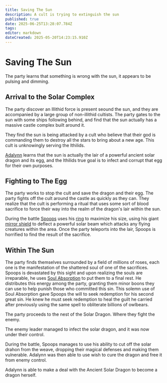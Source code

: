 ```yaml
---
title: Saving The Sun
description: A cult is trying to extinguish the sun
published: true
date: 2025-06-25T13:28:07.784Z
tags: 
editor: markdown
dateCreated: 2025-05-20T14:23:15.910Z
---
```


# Saving The Sun
The party learns that something is wrong with the sun, it appears to be pulsing and dimming. 

## Arrival to the Solar Complex
The party discover an Illithid force is present seound the sun, and they are accompanied by a large group of non-illithid cultists. The party gates to the sun with some ships following behind, and find that the sun actually has a massive castle complex built around it. 

They find the sun is being attacked by a cult who believe that their god is commanding them to destroy all the stars to bring about a new age. This cult is unknowingly serving the Ithilids. 

[Adalynn](/characters/adalynn) learns that the sun is actually the lair of a powerful ancient solar dragon and its egg, and the Ithilids true goal is to infect and corrupt that egg for their own purposes. 

## Fighting to The Egg
The party works to stop the cult and save the dragon and their egg. The party fights off the cult around the castle as quickly as they can. They realize that the cult is performing a ritual that uses some sort of blood sacrifice to force their way into the realm of the dragon's lair within the sun. 

During the battle [Spoops](/characters/spoops) uses his [ring](/items/Ring-Of-Magnificent-Size) to maximize his size, using his giant [mirror shield](/items/Mechanical-Mirror-Shield) to deflect a powerful solar beam which attacks any flying creatures within the area. Once the party teleports into the lair, Spoops is horrified to find the result of the sacrifice. 



## Within The Sun
The party finds themselves surrounded by a field of millions of roses, each one is the manifestation of the shattered soul of one of the sacrifices. Spoops is devastated by this sight and upon realizing the souls are irreparable, he uses [Soul Absorption](/Spells/Soul-Absorption) to put them to a final rest. He distributes this energy among the party, granting them minor boons they can use to help punish those who committed this sin. This solemn use of Soul Absorption gave Spoops the will to seek redemption for his second great sin. He knew he must seek redemption to heal the guilt he carried after previously using the same spell to obliterate billions of owlbears. 

The party proceeds to the nest of the Solar Dragon. Where they fight the enemy. 

The enemy leader managed to infect the solar dragon, and it was now under their control. 

During the battle, Spoops manages to use his ability to cut off the solar drahon from the weave, dropping their magical defenses and making them vulnerable. Adalynn was then able to use wish to cure the dragon and free it from enemy control.

Adalynn is able to make a deal with the Ancient Solar Dragon to become a dragon herself.